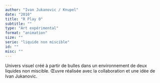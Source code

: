 ```yaml
---
author: "Ivan Jukanovic / Knupel"
date: "2010"
title: "R Play 0"
subtitle: ""
type: "Art expérimental"
format: "animation"
size: ""
serie: "liquide non miscible"
id: ""
misc: ""
---
```


Univers visuel créé à partir de bulles dans un environnement de deux liquides non miscible. Œuvre réalisée avec la collaboration et une idée de Ivan Jukanovic.